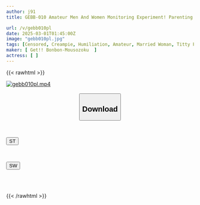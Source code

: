 ```yaml
---
author: j91
title: GEBB-010 Amateur Men And Women Monitoring Experiment! Parenting Mom X Big-dick Virgin "Let Me Simulate Molestation To Prevent Crimes By Virgins Who Are Troubled By Their Sexual Inclinations To Molest." The Wife's First Molestation Experience In Her Life, She Gets Super Excited By The Fully Erect Virgin Dick!! Then, They Join Forces For A Creampie Special

url: /v/gebb010pl
date: 2025-03-01T01:45:00Z
image: "gebb010pl.jpg"
tags: [Censored, Creampie, Humiliation, Amateur, Married Woman, Titty Fuck, 4HR+	]
maker: [ Get!! Bonbon-Mousozoku  ]
actress: [ ]
---
```



{{< rawhtml >}}

<div class="video" data-videoid="0L0aQm8oO8Cbjz4">
    <a href="javascript:;">
        <img src="/v/gebb010pl/gebb010pl.jpg" width="WIDTH" height="HEIGHT" alt="gebb010pl.mp4" loading="lazy">
    </a>
</div>

<script type="text/javascript" src="https://j91.asia/asset/on-demand-st.js"></script>

<br>
  <link rel="stylesheet" href="https://j91.asia/asset/bs5.css">
  
  <center>
  <button class="btn btn-primary" type="button" data-bs-toggle="collapse" data-bs-target=".multi-collapse" aria-expanded="false" aria-controls="multiCollapseExample1 multiCollapseExample2"><h2>Download</h2></button></center>
</p>
<div class="row">
  <div class="col">
    <div class="collapse multi-collapse" id="multiCollapseExample1">
      <div class="card card-body">
	      	      <br>
<div class="buttons">  
<p><a href="/v/gebb010pl/st.html" target="_blank"><button class="btn-hover color-3"><i class="fa fa-download"></i> ST</button></a></p></div>
    </div>
  </div>
</div>
  <div class="col">
    <div class="collapse multi-collapse" id="multiCollapseExample2">
      <div class="card card-body">
	      <br>
<div class="buttons">
<p><a href="/v/gebb010pl/sw.html" target="_blank"><button class="btn-hover color-2"><i class="fa fa-download"></i> SW</button></a></p></div>
<br><br>
      </div>
    </div>
  </div>
</div>

{{< /rawhtml >}}